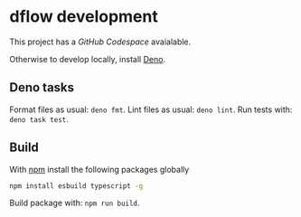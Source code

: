 # dflow development

This project has a *GitHub Codespace* avaialable.

Otherwise to develop locally, install [Deno](https://deno.land/).

## Deno tasks

Format files as usual: `deno fmt`.
Lint files as usual: `deno lint`.
Run tests with: `deno task test`.

## Build

With [npm](https://www.npmjs.com/) install the following packages globally

```bash
npm install esbuild typescript -g
```

Build package with: `npm run build`.
